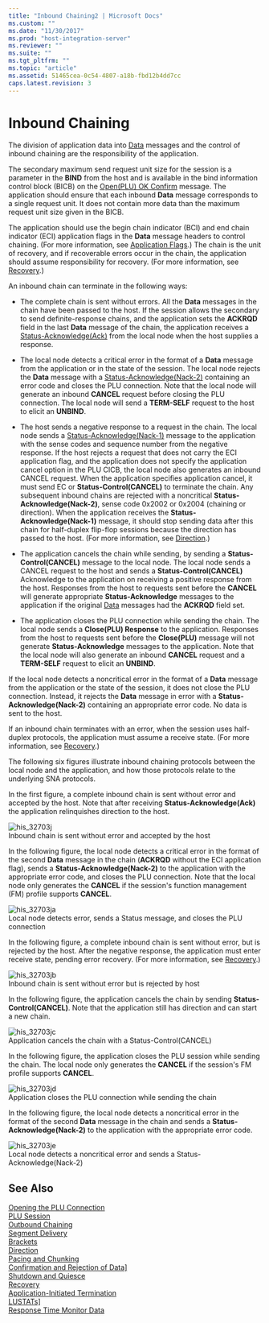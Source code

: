 ```yaml
---
title: "Inbound Chaining2 | Microsoft Docs"
ms.custom: ""
ms.date: "11/30/2017"
ms.prod: "host-integration-server"
ms.reviewer: ""
ms.suite: ""
ms.tgt_pltfrm: ""
ms.topic: "article"
ms.assetid: 51465cea-0c54-4807-a18b-fbd12b4dd7cc
caps.latest.revision: 3
---
```

# Inbound Chaining
The division of application data into [Data](../HIS2010/data2.md) messages and the control of inbound chaining are the responsibility of the application.  
  
 The secondary maximum send request unit size for the session is a parameter in the **BIND** from the host and is available in the bind information control block (BICB) on the [Open(PLU) OK Confirm](../HIS2010/open-plu-oconfirm2.md) message. The application should ensure that each inbound **Data** message corresponds to a single request unit. It does not contain more data than the maximum request unit size given in the BICB.  
  
 The application should use the begin chain indicator (BCI) and end chain indicator (ECI) application flags in the **Data** message headers to control chaining. (For more information, see [Application Flags](../HIS2010/application-flags2.md).) The chain is the unit of recovery, and if recoverable errors occur in the chain, the application should assume responsibility for recovery. (For more information, see [Recovery](../HIS2010/recovery2.md).)  
  
 An inbound chain can terminate in the following ways:  
  
-   The complete chain is sent without errors. All the **Data** messages in the chain have been passed to the host. If the session allows the secondary to send definite-response chains, and the application sets the **ACKRQD** field in the last **Data** message of the chain, the application receives a [Status-Acknowledge(Ack)](../HIS2010/status-acknowledge-ack-1.md) from the local node when the host supplies a response.  
  
-   The local node detects a critical error in the format of a **Data** message from the application or in the state of the session. The local node rejects the **Data** message with a [Status-Acknowledge(Nack-2)](../HIS2010/status-acknowledge-nack-2-1.md) containing an error code and closes the PLU connection. Note that the local node will generate an inbound **CANCEL** request before closing the PLU connection. The local node will send a **TERM-SELF** request to the host to elicit an **UNBIND**.  
  
-   The host sends a negative response to a request in the chain. The local node sends a [Status-Acknowledge(Nack-1)](../HIS2010/status-acknowledge-nack-1-2.md) message to the application with the sense codes and sequence number from the negative response. If the host rejects a request that does not carry the ECI application flag, and the application does not specify the application cancel option in the PLU CICB, the local node also generates an inbound CANCEL request. When the application specifies application cancel, it must send EC or **Status-Control(CANCEL)** to terminate the chain. Any subsequent inbound chains are rejected with a noncritical **Status-Acknowledge(Nack-2)**, sense code 0x2002 or 0x2004 (chaining or direction). When the application receives the **Status-Acknowledge(Nack-1)** message, it should stop sending data after this chain for half-duplex flip-flop sessions because the direction has passed to the host. (For more information, see [Direction](../HIS2010/direction2.md).)  
  
-   The application cancels the chain while sending, by sending a **Status-Control(CANCEL)** message to the local node. The local node sends a CANCEL request to the host and sends a **Status-Control(CANCEL)** Acknowledge to the application on receiving a positive response from the host. Responses from the host to requests sent before the **CANCEL** will generate appropriate **Status-Acknowledge** messages to the application if the original [Data](../HIS2010/data2.md) messages had the **ACKRQD** field set.  
  
-   The application closes the PLU connection while sending the chain. The local node sends a **Close(PLU) Response** to the application. Responses from the host to requests sent before the **Close(PLU)** message will not generate **Status-Acknowledge** messages to the application. Note that the local node will also generate an inbound **CANCEL** request and a **TERM-SELF** request to elicit an **UNBIND**.  
  
 If the local node detects a noncritical error in the format of a **Data** message from the application or the state of the session, it does not close the PLU connection. Instead, it rejects the **Data** message in error with a **Status-Acknowledge(Nack-2)** containing an appropriate error code. No data is sent to the host.  
  
 If an inbound chain terminates with an error, when the session uses half-duplex protocols, the application must assume a receive state. (For more information, see [Recovery](../HIS2010/recovery2.md).)  
  
 The following six figures illustrate inbound chaining protocols between the local node and the application, and how those protocols relate to the underlying SNA protocols.  
  
 In the first figure, a complete inbound chain is sent without error and accepted by the host. Note that after receiving **Status-Acknowledge(Ack)** the application relinquishes direction to the host.  
  
 ![](../core/media/his-32703j.gif "his_32703j")  
Inbound chain is sent without error and accepted by the host  
  
 In the following figure, the local node detects a critical error in the format of the second **Data** message in the chain (**ACKRQD** without the ECI application flag), sends a **Status-Acknowledge(Nack-2)** to the application with the appropriate error code, and closes the PLU connection. Note that the local node only generates the **CANCEL** if the session's function management (FM) profile supports **CANCEL**.  
  
 ![](../core/media/his-32703ja.gif "his_32703ja")  
Local node detects error, sends a Status message, and closes the PLU connection  
  
 In the following figure, a complete inbound chain is sent without error, but is rejected by the host. After the negative response, the application must enter receive state, pending error recovery. (For more information, see [Recovery](../HIS2010/recovery2.md).)  
  
 ![](../core/media/his-32703jb.gif "his_32703jb")  
Inbound chain is sent without error but is rejected by host  
  
 In the following figure, the application cancels the chain by sending **Status-Control(CANCEL)**. Note that the application still has direction and can start a new chain.  
  
 ![](../core/media/his-32703jc.gif "his_32703jc")  
Application cancels the chain with a Status-Control(CANCEL)  
  
 In the following figure, the application closes the PLU session while sending the chain. The local node only generates the **CANCEL** if the session's FM profile supports **CANCEL**.  
  
 ![](../core/media/his-32703jd.gif "his_32703jd")  
Application closes the PLU connection while sending the chain  
  
 In the following figure, the local node detects a noncritical error in the format of the second **Data** message in the chain and sends a **Status-Acknowledge(Nack-2)** to the application with the appropriate error code.  
  
 ![](../core/media/his-32703je.gif "his_32703je")  
Local node detects a noncritical error and sends a Status-Acknowledge(Nack-2)  
  
## See Also  
 [Opening the PLU Connection](../HIS2010/opening-the-plu-connection2.md)   
 [PLU Session](../HIS2010/plu-session1.md)   
 [Outbound Chaining](../HIS2010/outbound-chaining1.md)   
 [Segment Delivery](../HIS2010/segment-delivery2.md)   
 [Brackets](../HIS2010/brackets2.md)   
 [Direction](../HIS2010/direction2.md)   
 [Pacing and Chunking](../HIS2010/pacing-and-chunking2.md)   
 [Confirmation and Rejection of Data\]](../HIS2010/confirmation-and-rejection-of-data]2.md)   
 [Shutdown and Quiesce](../HIS2010/shutdown-and-quiesce2.md)   
 [Recovery](../HIS2010/recovery2.md)   
 [Application-Initiated Termination](../HIS2010/application-initiated-termination2.md)   
 [LUSTATs\]](../HIS2010/lustats]2.md)   
 [Response Time Monitor Data](../HIS2010/response-time-monitor-data2.md)